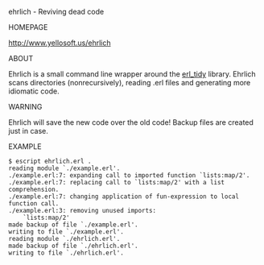 ehrlich - Reviving dead code

HOMEPAGE

http://www.yellosoft.us/ehrlich

ABOUT

Ehrlich is a small command line wrapper around the [erl\_tidy](http://www.erlang.org/doc/man/erl_tidy.html) library. Ehrlich scans directories (nonrecursively), reading .erl files and generating more idiomatic code.

WARNING

Ehrlich will save the new code over the old code! Backup files are created just in case.

EXAMPLE

	$ escript ehrlich.erl .
	reading module `./example.erl'.
	./example.erl:7: expanding call to imported function `lists:map/2'.
	./example.erl:7: replacing call to `lists:map/2' with a list comprehension.
	./example.erl:7: changing application of fun-expression to local function call.
	./example.erl:3: removing unused imports:
		`lists:map/2'
	made backup of file `./example.erl'.
	writing to file `./example.erl'.
	reading module `./ehrlich.erl'.
	made backup of file `./ehrlich.erl'.
	writing to file `./ehrlich.erl'.